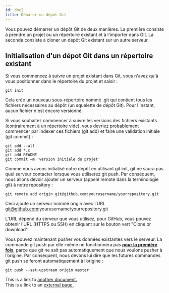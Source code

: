 ```yaml
---
id: doc2
title: Démarer un dépot Git
---
```


Vous pouvez démarrer un dépôt Git de deux manières. La première consiste à prendre un projet ou un répertoire existant et à l'importer dans Git. La seconde consiste à cloner un dépôt Git existant sur un autre serveur.

## Initialisation d'un dépot Git dans un répertoire existant

Si vous commencez à suivre un projet existant dans Git, vous n'avez qu'à vous positionner dans le répertoire du projet et saisir :

```
git init
```

Cela crée un nouveau sous-répertoire nommé .git qui contient tous les fichiers nécessaires au dépôt (un squelette de dépôt Git). Pour l'instant, aucun fichier n'est encore versionné.

Si vous souhaitez commencer à suivre les versions des fichiers existants (contrairement à un répertoire vide), vous devriez probablement commencer par indexer ces fichiers (git add) et faire une validation initiale (git commit) :

```
git add --all
git add *.c
git add README
git commit –m 'version initiale du projet'
```

Comme nous avons initialisé notre dépôt en utilisant git init, git ne saura pas quel serveur contacter lorsque vous utiliserez git push. Par conséquent, nous allons devoir ajouter un serveur (appelé remote dans la terminologie git) à notre repository :

```
git remote add origin git@github.com:yourusername/yourrepository.git
```

Ceci ajoute un serveur nommé origin avec l’URL git@github.com:yourusername/yourrepository.git

L’URL dépend du serveur que vous utilisez, pour GitHub, vous pouvez obtenir l’URL (HTTPS ou SSH) en cliquant sur le bouton vert "Clone or download".

Vous pouvez maintenant pusher vos données existantes vers le serveur. La commande git push par elle-même ne fonctionnera pas **<u>pour la première fois</u>**, parce que git ne sait pas automatiquement que nous voulons pusher à l’origine. Par conséquent, nous devons lui dire que les futures commandes git push se feront automatiquement à l’origine :

```
git push --set-upstream origin master
```

This is a link to [another document.](doc3.md)  
This is a link to an [external page.](http://www.example.com)
